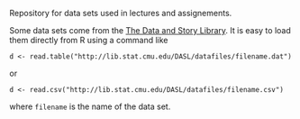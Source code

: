 Repository for data sets used in lectures and assignements.

Some data sets come from the
[The Data and Story Library](http://lib.stat.cmu.edu/DASL/). It is easy to
load them directly from R using a command like

    d <- read.table("http://lib.stat.cmu.edu/DASL/datafiles/filename.dat")

or

    d <- read.csv("http://lib.stat.cmu.edu/DASL/datafiles/filename.csv")


where `filename` is the name of the data set.

